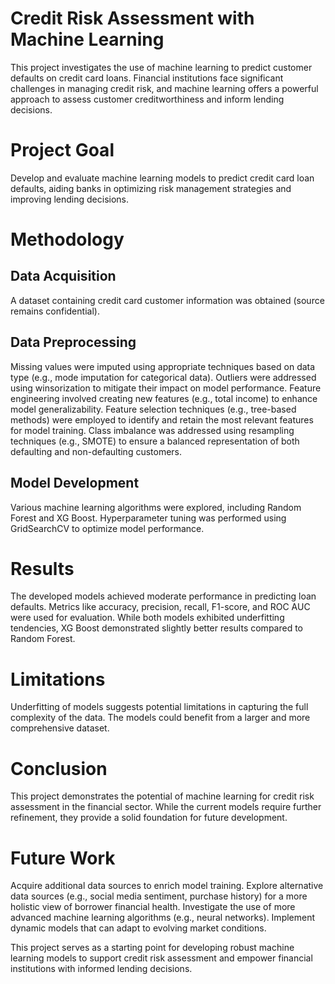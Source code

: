 # Credit Risk Assessment with Machine Learning
This project investigates the use of machine learning to predict customer defaults on credit card loans. Financial institutions face significant challenges in managing credit risk, and machine learning offers a powerful approach to assess customer creditworthiness and inform lending decisions.

# Project Goal

Develop and evaluate machine learning models to predict credit card loan defaults, aiding banks in optimizing risk management strategies and improving lending decisions.

# Methodology

## Data Acquisition

A dataset containing credit card customer information was obtained (source remains confidential).

## Data Preprocessing

Missing values were imputed using appropriate techniques based on data type (e.g., mode imputation for categorical data).
Outliers were addressed using winsorization to mitigate their impact on model performance.
Feature engineering involved creating new features (e.g., total income) to enhance model generalizability.
Feature selection techniques (e.g., tree-based methods) were employed to identify and retain the most relevant features for model training.
Class imbalance was addressed using resampling techniques (e.g., SMOTE) to ensure a balanced representation of both defaulting and non-defaulting customers.

## Model Development

Various machine learning algorithms were explored, including Random Forest and XG Boost.
Hyperparameter tuning was performed using GridSearchCV to optimize model performance.

# Results

The developed models achieved moderate performance in predicting loan defaults. Metrics like accuracy, precision, recall, F1-score, and ROC AUC were used for evaluation. While both models exhibited underfitting tendencies, XG Boost demonstrated slightly better results compared to Random Forest.

# Limitations

Underfitting of models suggests potential limitations in capturing the full complexity of the data.
The models could benefit from a larger and more comprehensive dataset.

# Conclusion

This project demonstrates the potential of machine learning for credit risk assessment in the financial sector. While the current models require further refinement, they provide a solid foundation for future development.

# Future Work

Acquire additional data sources to enrich model training.
Explore alternative data sources (e.g., social media sentiment, purchase history) for a more holistic view of borrower financial health.
Investigate the use of more advanced machine learning algorithms (e.g., neural networks).
Implement dynamic models that can adapt to evolving market conditions.

This project serves as a starting point for developing robust machine learning models to support credit risk assessment and empower financial institutions with informed lending decisions.
